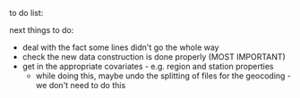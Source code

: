 to do list:

next things to do:
 - deal with the fact some lines didn't go the whole way
 - check the new data construction is done properly (MOST IMPORTANT)
 - get in the appropriate covariates - e.g. region and station properties
    - while doing this, maybe undo the splitting of files for the geocoding - we don't need to do this